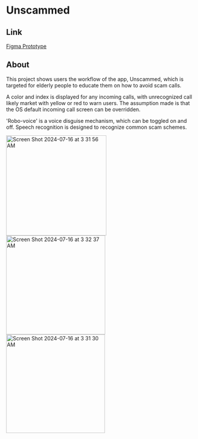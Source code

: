 # Unscammed

## Link
[Figma Prototype](https://www.figma.com/proto/XYhCGNohH2NyiCyH15rPNM/unscammed?t=D5Rk4UXYN5vUbFBy-1)

## About
This project shows users the workflow of the app, Unscammed, which is targeted for elderly people to educate them on how to avoid scam calls.

A color and index is displayed for any incoming calls, with unrecognized call likely market with yellow or red to warn users.
The assumption made is that the OS default incoming call screen can be overridden.

'Robo-voice' is a voice disguise mechanism, which can be toggled on and off.
Speech recognition is designed to recognize common scam schemes.

<img width="271" alt="Screen Shot 2024-07-16 at 3 31 56 AM" src="https://github.com/user-attachments/assets/7c99b7c3-24d7-4c0b-9305-d95fcc123c85">
<img width="268" alt="Screen Shot 2024-07-16 at 3 32 37 AM" src="https://github.com/user-attachments/assets/5aae5659-da29-41ec-8a7f-136f9bd52216">
<img width="267" alt="Screen Shot 2024-07-16 at 3 31 30 AM" src="https://github.com/user-attachments/assets/ebc45ad9-04e2-4fb7-88e1-c778893f467c">


